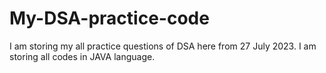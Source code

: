 # My-DSA-practice-code
I am storing my all practice questions of DSA here from 27 July 2023.
I am storing all codes in JAVA language.
